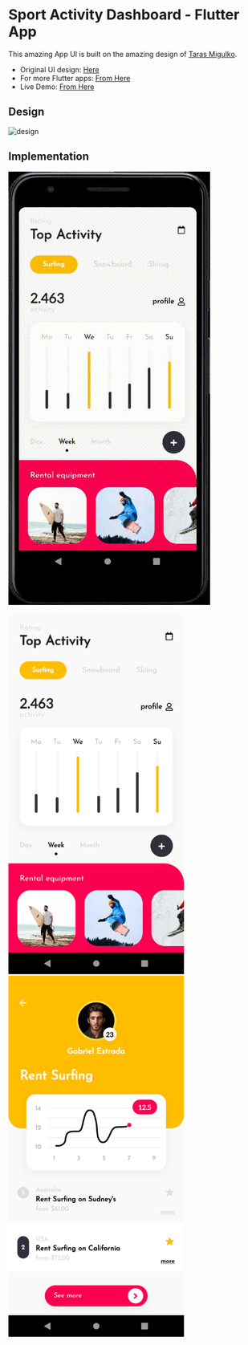 # Sport Activity Dashboard - Flutter App

This amazing App UI is built on the amazing design of [Taras Migulko](https://dribbble.com/ui_migulko "Taras Migulko").

- Original UI design: [Here](https://dribbble.com/shots/6215241-Sport-activity-dashboard-application "Original Design")
- For more Flutter apps: [From Here](https://github.com/AhmedAbouelkher "profile")
- Live Demo: [From Here](https://youtu.be/xMXI55G82Fk "App Demo")  

## Design
![design](https://cdn.dribbble.com/users/1998175/screenshots/6215241/dribbble_sport.gif)

## Implementation
![implementation](https://github.com/AhmedAbouelkher/Sport-Activity-Flatter-App/blob/master/screenshots/App-Demo.gif)

<img src="screenshots/screenshot_1.png" width="350"> <img src="screenshots/screenshot_2.png" width="350">